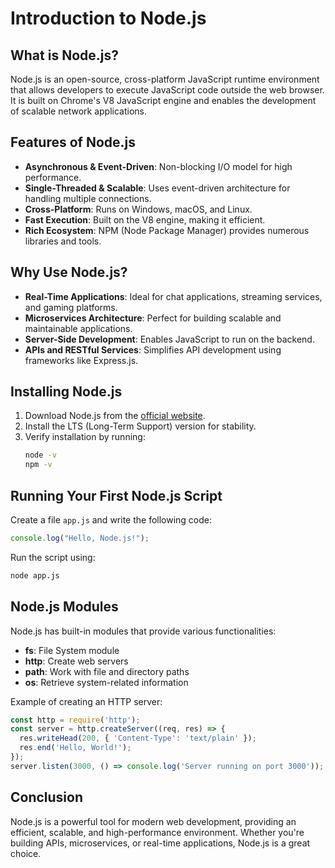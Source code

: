 # Introduction to Node.js

## What is Node.js?
Node.js is an open-source, cross-platform JavaScript runtime environment that allows developers to execute JavaScript code outside the web browser. It is built on Chrome's V8 JavaScript engine and enables the development of scalable network applications.

## Features of Node.js
- **Asynchronous & Event-Driven**: Non-blocking I/O model for high performance.
- **Single-Threaded & Scalable**: Uses event-driven architecture for handling multiple connections.
- **Cross-Platform**: Runs on Windows, macOS, and Linux.
- **Fast Execution**: Built on the V8 engine, making it efficient.
- **Rich Ecosystem**: NPM (Node Package Manager) provides numerous libraries and tools.

## Why Use Node.js?
- **Real-Time Applications**: Ideal for chat applications, streaming services, and gaming platforms.
- **Microservices Architecture**: Perfect for building scalable and maintainable applications.
- **Server-Side Development**: Enables JavaScript to run on the backend.
- **APIs and RESTful Services**: Simplifies API development using frameworks like Express.js.

## Installing Node.js
1. Download Node.js from the [official website](https://nodejs.org/).
2. Install the LTS (Long-Term Support) version for stability.
3. Verify installation by running:
   ```sh
   node -v
   npm -v
   ```

## Running Your First Node.js Script
Create a file `app.js` and write the following code:

```javascript
console.log("Hello, Node.js!");
```

Run the script using:
```sh
node app.js
```

## Node.js Modules
Node.js has built-in modules that provide various functionalities:
- **fs**: File System module
- **http**: Create web servers
- **path**: Work with file and directory paths
- **os**: Retrieve system-related information

Example of creating an HTTP server:
```javascript
const http = require('http');
const server = http.createServer((req, res) => {
  res.writeHead(200, { 'Content-Type': 'text/plain' });
  res.end('Hello, World!');
});
server.listen(3000, () => console.log('Server running on port 3000'));
```

## Conclusion
Node.js is a powerful tool for modern web development, providing an efficient, scalable, and high-performance environment. Whether you're building APIs, microservices, or real-time applications, Node.js is a great choice.

